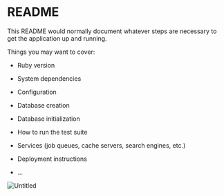 # README

This README would normally document whatever steps are necessary to get the
application up and running.

Things you may want to cover:

* Ruby version

* System dependencies

* Configuration

* Database creation

* Database initialization

* How to run the test suite

* Services (job queues, cache servers, search engines, etc.)

* Deployment instructions

* ...

![Untitled](https://user-images.githubusercontent.com/60495508/78660165-93d28200-7907-11ea-9609-777fd0690618.png)
